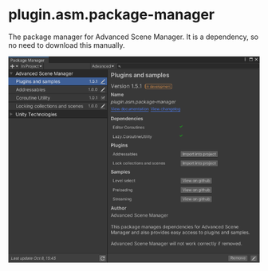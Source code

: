 # plugin.asm.package-manager
 The package manager for Advanced Scene Manager. It is a dependency, so no need to download this manually.

![](https://github.com/Lazy-Solutions/plugin.asm.package-manager/blob/main/image/plugins-and-samples-package.png)
